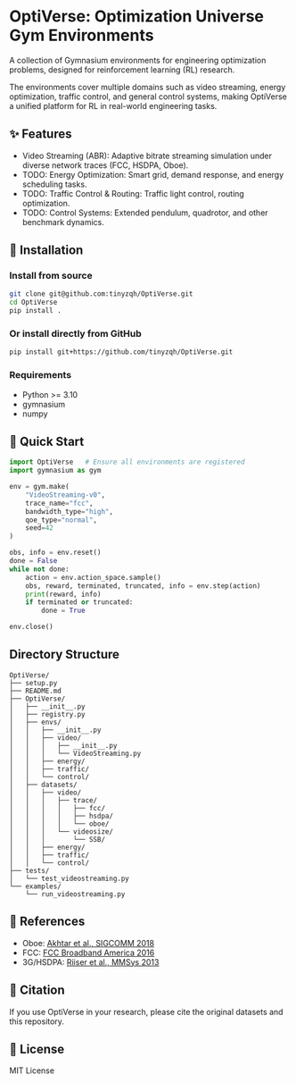 # OptiVerse: Optimization Universe Gym Environments

A collection of Gymnasium environments for engineering optimization problems, designed for reinforcement learning (RL) research.

The environments cover multiple domains such as video streaming, energy optimization, traffic control, and general control systems, making OptiVerse a unified platform for RL in real-world engineering tasks.



## ✨ Features
- Video Streaming (ABR): Adaptive bitrate streaming simulation under diverse network traces (FCC, HSDPA, Oboe).
- TODO: Energy Optimization: Smart grid, demand response, and energy scheduling tasks.
- TODO: Traffic Control & Routing: Traffic light control, routing optimization.
- TODO: Control Systems: Extended pendulum, quadrotor, and other benchmark dynamics.


## 🔧 Installation

### Install from source
```bash
git clone git@github.com:tinyzqh/OptiVerse.git
cd OptiVerse
pip install .
```
### Or install directly from GitHub
```bash
pip install git+https://github.com/tinyzqh/OptiVerse.git
```

### Requirements
- Python >= 3.10
- gymnasium
- numpy

## 🚀 Quick Start

```python
import OptiVerse   # Ensure all environments are registered
import gymnasium as gym

env = gym.make(
    "VideoStreaming-v0",
    trace_name="fcc",
    bandwidth_type="high",
    qoe_type="normal",
    seed=42
)

obs, info = env.reset()
done = False
while not done:
    action = env.action_space.sample()
    obs, reward, terminated, truncated, info = env.step(action)
    print(reward, info)
    if terminated or truncated:
        done = True

env.close()
```


## Directory Structure
```
OptiVerse/
├── setup.py
├── README.md
├── OptiVerse/
│   ├── __init__.py
│   ├── registry.py
│   ├── envs/
│   │   ├── __init__.py
│   │   ├── video/
│   │   │   ├── __init__.py
│   │   │   └── VideoStreaming.py
│   │   ├── energy/
│   │   ├── traffic/
│   │   └── control/
│   ├── datasets/
│   │   ├── video/
│   │   │   ├── trace/
│   │   │   │   ├── fcc/
│   │   │   │   ├── hsdpa/
│   │   │   │   └── oboe/
│   │   │   └── videosize/
│   │   │       └── SSB/
│   │   ├── energy/
│   │   ├── traffic/
│   │   └── control/
├── tests/
│   └── test_videostreaming.py
└── examples/
    └── run_videostreaming.py
```

## 📖 References
- Oboe: [Akhtar et al., SIGCOMM 2018](https://dl.acm.org/doi/10.1145/3230543.3230558)
- FCC: [FCC Broadband America 2016](https://www.fcc.gov/reports-research/reports/measuringbroadband-america/raw-data-measuring-broadband-america-2016)
- 3G/HSDPA: [Riiser et al., MMSys 2013](https://dl.acm.org/doi/abs/10.1145/2483977.2483991)

## 📌 Citation
If you use OptiVerse in your research, please cite the original datasets and this repository.

## 📜 License
MIT License